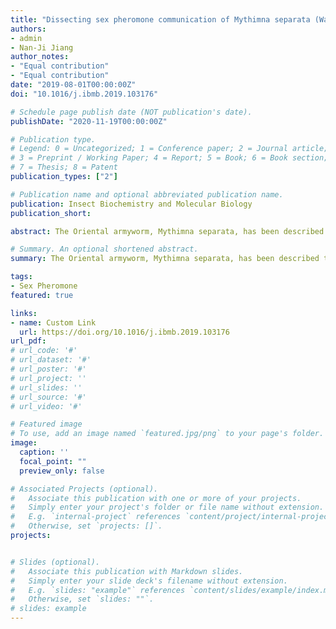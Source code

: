 ```yaml
---
title: "Dissecting sex pheromone communication of Mythimna separata (Walker) in North China from receptor molecules and antennal lobes to behavior"
authors:
- admin
- Nan-Ji Jiang
author_notes:
- "Equal contribution"
- "Equal contribution"
date: "2019-08-01T00:00:00Z"
doi: "10.1016/j.ibmb.2019.103176"

# Schedule page publish date (NOT publication's date).
publishDate: "2020-11-19T00:00:00Z"

# Publication type.
# Legend: 0 = Uncategorized; 1 = Conference paper; 2 = Journal article;
# 3 = Preprint / Working Paper; 4 = Report; 5 = Book; 6 = Book section;
# 7 = Thesis; 8 = Patent
publication_types: ["2"]

# Publication name and optional abbreviated publication name.
publication: Insect Biochemistry and Molecular Biology
publication_short: 

abstract: The Oriental armyworm, Mythimna separata, has been described to emit geographic population-specific sex pheromones, with either Z11-16:Ald or Z11-16:Ac as the major component. Using a comprehensive set of electrophysiological, behavioral, and genetic analyses, we study the sex pheromone communication of M. separata in North China from pheromone receptors and antennal lobe to behavior. GC-EAD results show that Z11-16:Ald is the only compound eliciting electrophysiological responses in pheromone gland extracts. Further in vivo optical imaging studies reveal that Z11-16:Ald activates the cumulus of the MGC and show dose-dependent responses. The wind tunnel tests demonstrate that Z11-16:Ald alone is sufficient to induce the entire sequence of male sexual behaviors. Transcriptome and q-PCR results show that MsepOR3 is specifically and abundantly expressed in male antennae. By using the Xenopus oocytes and two-electrode voltage-clamp recording, we finally validate that the oocytes expressing MsepOR3/ORco gave dose dependent responses to Z11-16:Ald. We suggest single Z11-16:Ald could be used for monitoring the population of M. separata in North China.

# Summary. An optional shortened abstract.
summary: The Oriental armyworm, Mythimna separata, has been described to emit geographic population-specific sex pheromones, with either Z11-16:Ald or Z11-16:Ac as the major component.

tags:
- Sex Pheromone
featured: true

links:
- name: Custom Link
  url: https://doi.org/10.1016/j.ibmb.2019.103176
url_pdf: 
# url_code: '#'
# url_dataset: '#'
# url_poster: '#'
# url_project: ''
# url_slides: ''
# url_source: '#'
# url_video: '#'

# Featured image
# To use, add an image named `featured.jpg/png` to your page's folder. 
image:
  caption: ''
  focal_point: ""
  preview_only: false

# Associated Projects (optional).
#   Associate this publication with one or more of your projects.
#   Simply enter your project's folder or file name without extension.
#   E.g. `internal-project` references `content/project/internal-project/index.md`.
#   Otherwise, set `projects: []`.
projects:


# Slides (optional).
#   Associate this publication with Markdown slides.
#   Simply enter your slide deck's filename without extension.
#   E.g. `slides: "example"` references `content/slides/example/index.md`.
#   Otherwise, set `slides: ""`.
# slides: example
---
```


<!-- {{% alert note %}}
Click the *Cite* button above to demo the feature to enable visitors to import publication metadata into their reference management software.
{{% /alert %}}

{{% alert note %}}
Click the *Slides* button above to demo Academic's Markdown slides feature.
{{% /alert %}}

Supplementary notes can be added here, including [code and math](https://sourcethemes.com/academic/docs/writing-markdown-latex/).
 -->
